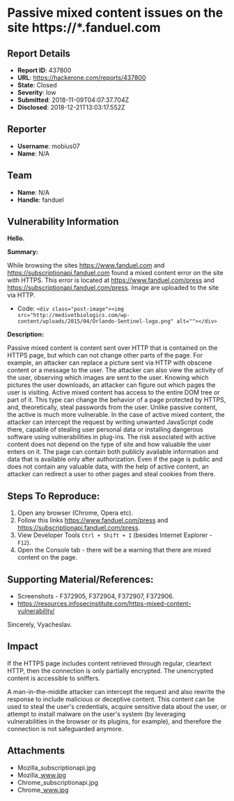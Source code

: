 # Passive mixed content issues on the site https://*.fanduel.com

## Report Details
- **Report ID**: 437800
- **URL**: https://hackerone.com/reports/437800
- **State**: Closed
- **Severity**: low
- **Submitted**: 2018-11-09T04:07:37.704Z
- **Disclosed**: 2018-12-21T13:03:17.552Z

## Reporter
- **Username**: mobius07
- **Name**: N/A

## Team
- **Name**: N/A
- **Handle**: fanduel

## Vulnerability Information
**Hello.**

**Summary:**

While browsing the sites https://www.fanduel.com and https://subscriptionapi.fanduel.com found a mixed content error on the site with HTTPS.
This error is located at https://www.fanduel.com/press and https://subscriptionapi.fanduel.com/press. Image are uploaded to the site via HTTP.
* Code: `<div class="post-image"><img src="http://medivetbiologics.com/wp-content/uploads/2015/04/Orlando-Sentinel-logo.png" alt=""></div>`

**Description:**

Passive mixed content is content sent over HTTP that is contained on the HTTPS page, but which can not change other parts of the page. For example, an attacker can replace a picture sent via HTTP with obscene content or a message to the user. The attacker can also view the activity of the user, observing which images are sent to the user. Knowing which pictures the user downloads, an attacker can figure out which pages the user is visiting.
Active mixed content has access to the entire DOM tree or part of it. This type can change the behavior of a page protected by HTTPS, and, theoretically, steal passwords from the user. Unlike passive content, the active is much more vulnerable.
In the case of active mixed content, the attacker can intercept the request by writing unwanted JavaScript code there, capable of stealing user personal data or installing dangerous software using vulnerabilities in plug-ins.
The risk associated with active content does not depend on the type of site and how valuable the user enters on it. The page can contain both publicly available information and data that is available only after authorization. Even if the page is public and does not contain any valuable data, with the help of active content, an attacker can redirect a user to other pages and steal cookies from there.

## Steps To Reproduce:

  1. Open any browser (Chrome, Opera etc).
  1. Follow this links https://www.fanduel.com/press and https://subscriptionapi.fanduel.com/press.
  1. View Developer Tools `Ctrl + Shift + I` (besides Internet Explorer - `F12`).
  1. Open the Console tab - there will be a warning that there are mixed content on the page.

## Supporting Material/References:

  * Screenshots - F372905, F372904, F372907, F372906.
  * https://resources.infosecinstitute.com/https-mixed-content-vulnerability/

Sincerely, Vyacheslav.

## Impact

If the HTTPS page includes content retrieved through regular, cleartext HTTP, then the connection is only partially encrypted. The unencrypted content is accessible to sniffers.

A man-in-the-middle attacker can intercept the request and also rewrite the response to include malicious or deceptive content. This content can be used to steal the user's credentials, acquire sensitive data about the user, or attempt to install malware on the user's system (by leveraging vulnerabilities in the browser or its plugins, for example), and therefore the connection is not safeguarded anymore.

## Attachments
- Mozilla_subscriptionapi.jpg
- Mozilla_www.jpg
- Chrome_subscriptionapi.jpg
- Chrome_www.jpg

